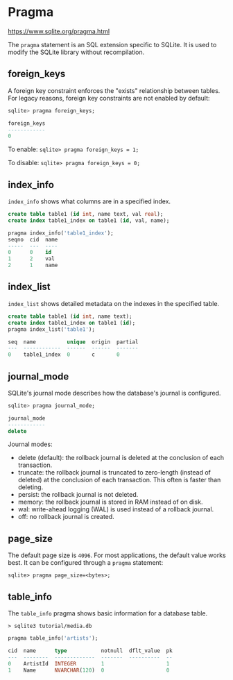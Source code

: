 # Pragma

https://www.sqlite.org/pragma.html

The `pragma` statement is an SQL extension specific to SQLite. It is used to modify the SQLite library without recompilation.

## foreign_keys

A foreign key constraint enforces the "exists" relationship between tables. For legacy reasons, foreign key constraints are not enabled by default:

```sql
sqlite> pragma foreign_keys;

foreign_keys
------------
0
```

To enable: `sqlite> pragma foreign_keys = 1;`

To disable: `sqlite> pragma foreign_keys = 0;`


## index_info
`index_info` shows what columns are in a specified index.

```sql
create table table1 (id int, name text, val real);
create index table1_index on table1 (id, val, name);

pragma index_info('table1_index');
seqno  cid  name
-----  ---  ----
0      0    id
1      2    val
2      1    name
```

## index_list
`index_list` shows detailed metadata on the indexes in the specified table.

```sql
create table table1 (id int, name text);
create index table1_index on table1 (id);
pragma index_list('table1');

seq  name          unique  origin  partial
---  ------------  ------  ------  -------
0    table1_index  0       c       0
```

## journal_mode
SQLite's journal mode describes how the database's journal is configured.

```sql
sqlite> pragma journal_mode;

journal_mode
------------
delete
```

Journal modes:
- delete (default): the rollback journal is deleted at the conclusion of each transaction.
- truncate: the rollback journal is truncated to zero-length (instead of deleted) at the conclusion of each transaction. This often is faster than deleting.
- persist: the rollback journal is not deleted.
- memory: the rollback journal is stored in RAM instead of on disk.
- wal: write-ahead logging (WAL) is used instead of a rollback journal.
- off: no rollback journal is created.

## page_size
The default page size is `4096`. For most applications, the default value works best. It can be configured through a `pragma` statement:

`sqlite> pragma page_size=<bytes>;`

## table_info
The `table_info` pragma shows basic information for a database table.

`> sqlite3 tutorial/media.db`
```sql
pragma table_info('artists');

cid  name      type           notnull  dflt_value  pk
---  --------  -------------  -------  ----------  --
0    ArtistId  INTEGER        1                    1
1    Name      NVARCHAR(120)  0                    0
```

